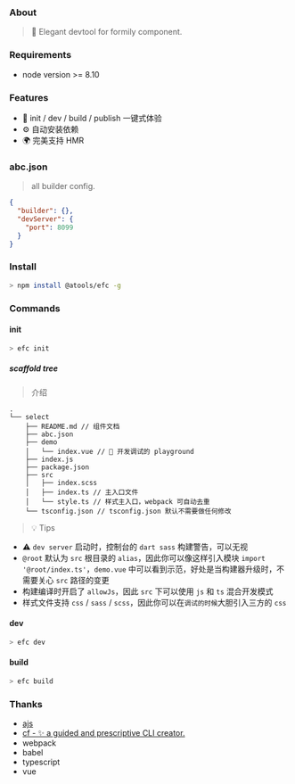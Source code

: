 ### About

> 🔧 Elegant devtool for formily component.

### Requirements

* node version >= 8.10

### Features

* 🚀 init / dev / build / publish 一键式体验
* ⚙️ 自动安装依赖
* 🌍 完美支持 HMR

### abc.json

> all builder config.

```json
{
  "builder": {},
  "devServer": {
    "port": 8099
  }
}
```

### Install

```bash
> npm install @atools/efc -g
```

### Commands

#### init

```bash
> efc init
```

##### scaffold tree

> 介绍

```
.
└── select
    ├── README.md // 组件文档
    ├── abc.json
    ├── demo
    │   └── index.vue // 🥣 开发调试的 playground
    ├── index.js
    ├── package.json
    ├── src
    │   ├── index.scss
    │   ├── index.ts // 主入口文件
    │   └── style.ts // 样式主入口，webpack 可自动去重
    └── tsconfig.json // tsconfig.json 默认不需要做任何修改
```

> 💡 Tips

* ⚠️ `dev server` 启动时，控制台的 `dart sass` 构建警告，可以无视
* `@root` 默认为 `src` 根目录的 `alias`，因此你可以像这样引入模块 `import '@root/index.ts'`，`demo.vue` 中可以看到示范，好处是当构建器升级时，不需要关心 `src` 路径的变更
* 构建编译时开启了 `allowJs`，因此 `src` 下可以使用 `js` 和 `ts` 混合开发模式
* 样式文件支持 `css` / `sass` / `scss`，因此你可以在`调试的时候`大胆引入三方的 `css`

#### dev

```bash
> efc dev
```

#### build

```bash
> efc build
```

### Thanks

* [ajs](https://github.com/qddegtya/ajs)
* [cf - ✨ a guided and prescriptive CLI creator.](https://github.com/qddegtya/cf)
* webpack
* babel
* typescript
* vue

